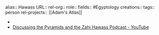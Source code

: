 alias:: Hawass
URL::
rel-org::
role:: 
fields:: #Egyptology 
creations:: 
tags:: person
rel-projects:: [[Adam's Atlas]] 


-
- [Discussing the Pyramids and the Zahi Hawass Podcast - YouTube](https://www.youtube.com/watch?v=niEA63aUarI)